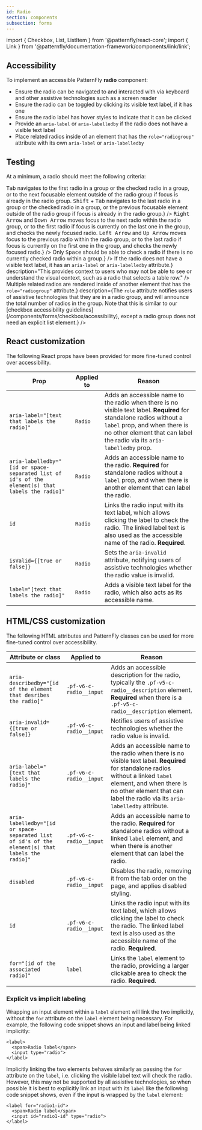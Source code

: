 ```yaml
---
id: Radio
section: components
subsection: forms
---
```


import { Checkbox, List, ListItem } from '@patternfly/react-core';
import { Link } from '@patternfly/documentation-framework/components/link/link';

## Accessibility

To implement an accessible PatternFly **radio** component:

- Ensure the radio can be navigated to and interacted with via keyboard and other assistive technologies such as a screen reader
- Ensure the radio can be toggled by clicking its visible text label, if it has one
- Ensure the radio label has hover styles to indicate that it can be clicked
- Provide an `aria-label` or `aria-labelledby` if the radio does not have a visible text label
- Place related radios inside of an element that has the `role="radiogroup"` attribute with its own `aria-label` or `aria-labelledby`

## Testing

At a minimum, a radio should meet the following criteria:

<List isPlain>
  <ListItem>
    <Checkbox id="radio-a11y-checkbox-1" label="Standard keyboard navigation can be used to navigate into and out of a radio group." description={<span><kbd>Tab</kbd> navigates to the first radio in a group or the checked radio in a group, or to the next focusable element outside of the radio group if focus is already in the radio group. <kbd>Shift</kbd> + <kbd>Tab</kbd> navigates to the last radio in a group or the checked radio in a group, or the previous focusable element outside of the radio group if focus is already in the radio group.</span>} />
  </ListItem>
  <ListItem>
    <Checkbox id="radio-a11y-checkbox-2" label="Standard keyboard navigation can be used to navigate between radios within a group." description={<span><kbd>Right Arrow</kbd> and <kbd>Down Arrow</kbd> moves focus to the next radio within the radio group, or to the first radio if focus is currently on the last one in the group, and checks the newly focused radio. <kbd>Left Arrow</kbd> and <kbd>Up Arrow</kbd> moves focus to the previous radio within the radio group, or to the last radio if focus is currently on the first one in the group, and checks the newly focused radio.</span>} />
  </ListItem>
  <ListItem>
    <Checkbox id="radio-a11y-checkbox-3" label="Standard keyboard interaction can be used to interact with a radio group." description={<span>Only <kbd>Space</kbd> should be able to check a radio if there is no currently checked radio within a group.</span>} />
  </ListItem>
  <ListItem>
    <Checkbox id="radio-a11y-checkbox-4" label="If the radio has a visible text label, clicking the label checks the radio." description="This provides extra clickable space for users who may have trouble clicking the radio input itself, such as on mobile or due to a motor or physical impairment." />
  </ListItem>
  <ListItem>
    <Checkbox id="radio-a11y-checkbox-5" label="If the radio has a visible text label, that label has hover styles to indicate to users that it can be interacted with." />
  </ListItem>
  <ListItem>
    <Checkbox id="radio-a11y-checkbox-6" label={<span>If the radio does not have a visible text label, it has an <code className="ws-code">aria-label</code> or <code className="ws-code">aria-labelledby</code> attribute.</span>} description="This provides context to users who may not be able to see or understand the visual context, such as a radio that selects a table row." />
  </ListItem>
  <ListItem>
    <Checkbox id="radio-a11y-checkbox-7" label={<span>Multiple related radios are rendered inside of another element that has the <code className="ws-code">role="radiogroup"</code> attribute.</span>} description={<span>The <code className="ws-code">role</code> attribute notifies users of assistive technologies that they are in a radio group, and will announce the total number of radios in the group. Note that this is similar to our [checkbox accessibility guidelines](/components/forms/checkbox/accessibility), except a radio group does not need an explicit list element.</span>} />
  </ListItem>
</List>

## React customization

The following React props have been provided for more fine-tuned control over accessibility.

| Prop | Applied to | Reason | 
|---|---|---|
| `aria-label="[text that labels the radio]"` | `Radio` | Adds an accessible name to the radio when there is no visible text label. **Required** for standalone radios without a `label` prop, and when there is no other element that can label the radio via its `aria-labelledby` prop. |
| `aria-labelledby="[id or space-separated list of id's of the element(s) that labels the radio]"` | `Radio` | Adds an accessible name to the radio. **Required** for standalone radios without a `label` prop, and when there is another element that can label the radio. |
| `id` | `Radio` | Links the radio input with its text label, which allows clicking the label to check the radio. The linked label text is also used as the accessible name of the radio. **Required**. |
| `isValid={[true or false]}` | `Radio` | Sets the `aria-invalid` attribute, notifying users of assistive technologies whether the radio value is invalid. |
| `label="[text that labels the radio]"` | `Radio` | Adds a visible text label for the radio, which also acts as its accessible name. |

## HTML/CSS customization

The following HTML attributes and PatternFly classes can be used for more fine-tuned control over accessibility.

| Attribute or class | Applied to | Reason | 
|---|---|---|
| `aria-describedby="[id of the element that desribes the radio]"` | `.pf-v6-c-radio__input` | Adds an accessible description for the radio, typically the `.pf-v5-c-radio__description` element. **Required** when there is a `.pf-v5-c-radio__description` element. |
| `aria-invalid={[true or false]}` | `.pf-v6-c-radio__input` | Notifies users of assistive technologies whether the radio value is invalid. |
| `aria-label="[text that labels the radio]"` | `.pf-v6-c-radio__input` | Adds an accessible name to the radio when there is no visible text label. **Required** for standalone radios without a linked `label` element, and when there is no other element that can label the radio via its `aria-labelledby` attribute. |
| `aria-labelledby="[id or space-separated list of id's of the element(s) that labels the radio]"` | `.pf-v6-c-radio__input` | Adds an accessible name to the radio. **Required** for standalone radios without a linked `label` element, and when there is another element that can label the radio. |
| `disabled` | `.pf-v6-c-radio__input` | Disables the radio, removing it from the tab order on the page, and applies disabled styling. |
| `id` | `.pf-v6-c-radio__input` | Links the radio input with its text label, which allows clicking the label to check the radio. The linked label text is also used as the accessible name of the radio. **Required**. |
| `for="[id of the associated radio]"` | `label` | Links the `label` element to the radio, providing a larger clickable area to check the radio. **Required**. |

### Explicit vs implicit labeling

Wrapping an input element within a `label` element will link the two implicitly, without the `for` attribute on the `label` element being necessary. For example, the following code snippet shows an input and label being linked implicitly:

```noLive
<label>
  <span>Radio label</span>
  <input type="radio">
</label>
```

Implicitly linking the two elements behaves similarly as passing the `for` attribute on the `label`, i.e. clicking the visible label text will check the radio. However, this may not be supported by all assistive technologies, so when possible it is best to explicitly link an input with its `label` like the following code snippet shows, even if the input is wrapped by the `label` element:

```noLive
<label for="radio1-id">
  <span>Radio label</span>
  <input id="radio1-id" type="radio">
</label>
```
